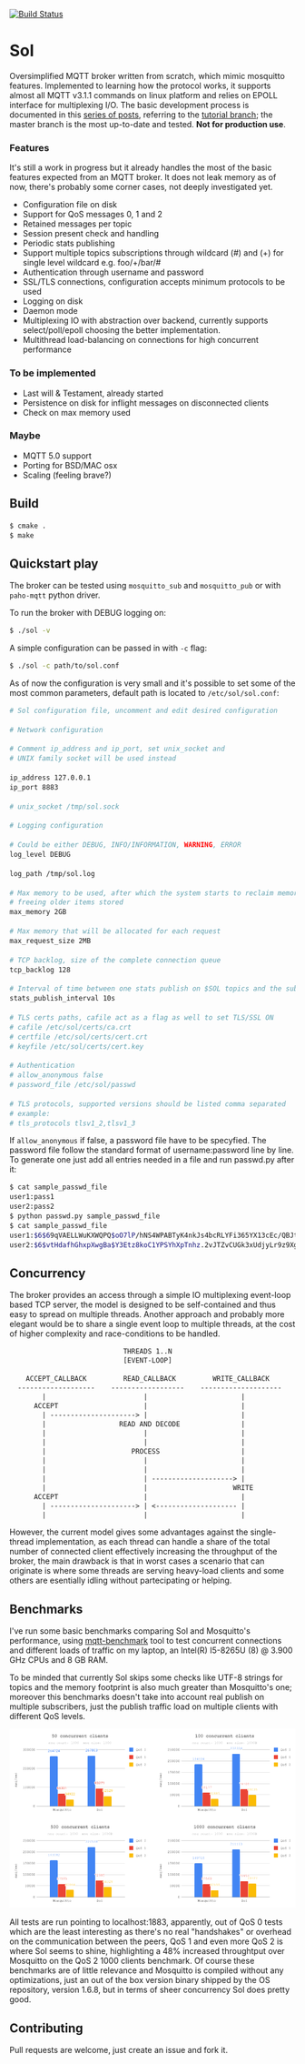 [![Build Status](https://travis-ci.org/codepr/sol.svg?branch=master)](https://travis-ci.org/codepr/sol)

Sol
===

Oversimplified MQTT broker written from scratch, which mimic mosquitto
features. Implemented to learning how the protocol works, it supports
almost all MQTT v3.1.1 commands on linux platform and relies on EPOLL interface
for multiplexing I/O. The basic development process is documented in this
[series of posts](https://codepr.github.io/posts/sol-mqtt-broker), referring to
the [tutorial branch](https://github.com/codepr/sol/tree/tutorial); the master
branch is the most up-to-date and tested.
**Not for production use**.

### Features

It's still a work in progress but it already handles the most of the basic
features expected from an MQTT broker. It does not leak memory as of now,
there's probably some corner cases, not deeply investigated yet.

- Configuration file on disk
- Support for QoS messages 0, 1 and 2
- Retained messages per topic
- Session present check and handling
- Periodic stats publishing
- Support multiple topics subscriptions through wildcard (#) and (+) for single
  level wildcard e.g. foo/+/bar/#
- Authentication through username and password
- SSL/TLS connections, configuration accepts minimum protocols to be used
- Logging on disk
- Daemon mode
- Multiplexing IO with abstraction over backend, currently supports
  select/poll/epoll choosing the better implementation.
- Multithread load-balancing on connections for high concurrent performance

### To be implemented

- Last will & Testament, already started
- Persistence on disk for inflight messages on disconnected clients
- Check on max memory used

### Maybe

- MQTT 5.0 support
- Porting for BSD/MAC osx
- Scaling (feeling brave?)

## Build

```sh
$ cmake .
$ make
```

## Quickstart play

The broker can be tested using `mosquitto_sub` and `mosquitto_pub` or with
`paho-mqtt` python driver.

To run the broker with DEBUG logging on:

```sh
$ ./sol -v
```

A simple configuration can be passed in with `-c` flag:

```sh
$ ./sol -c path/to/sol.conf
```

As of now the configuration is very small and it's possible to set some of the
most common parameters, default path is located to `/etc/sol/sol.conf`:

```sh
# Sol configuration file, uncomment and edit desired configuration

# Network configuration

# Comment ip_address and ip_port, set unix_socket and
# UNIX family socket will be used instead

ip_address 127.0.0.1
ip_port 8883

# unix_socket /tmp/sol.sock

# Logging configuration

# Could be either DEBUG, INFO/INFORMATION, WARNING, ERROR
log_level DEBUG

log_path /tmp/sol.log

# Max memory to be used, after which the system starts to reclaim memory by
# freeing older items stored
max_memory 2GB

# Max memory that will be allocated for each request
max_request_size 2MB

# TCP backlog, size of the complete connection queue
tcp_backlog 128

# Interval of time between one stats publish on $SOL topics and the subsequent
stats_publish_interval 10s

# TLS certs paths, cafile act as a flag as well to set TLS/SSL ON
# cafile /etc/sol/certs/ca.crt
# certfile /etc/sol/certs/cert.crt
# keyfile /etc/sol/certs/cert.key

# Authentication
# allow_anonymous false
# password_file /etc/sol/passwd

# TLS protocols, supported versions should be listed comma separated
# example:
# tls_protocols tlsv1_2,tlsv1_3
```

If `allow_anonymous` if false, a password file have to be specyfied. The
password file follow the standard format of username:password line by line.
To generate one just add all entries needed in a file and run passwd.py after
it:

```sh
$ cat sample_passwd_file
user1:pass1
user2:pass2
$ python passwd.py sample_passwd_file
$ cat sample_passwd_file
user1:$6$69qVAELLWuKXWQPQ$oO7lP/hNS4WPABTyK4nkJs4bcRLYFi365YX13cEc/QBJtQgqf2d5rOIUdqoUin.YVGXC3OXY9MSz7Z66ZDkCW/
user2:$6$vtHdafhGhxpXwgBa$Y3Etz8koC1YPSYhXpTnhz.2vJTZvCUGk3xUdjyLr9z9XgE8asNwfYDRLIKN4Apz48KKwKz0YntjHsPRiE6r3g/
```

## Concurrency

The broker provides an access through a simple IO multiplexing event-loop based
TCP server, the model is designed to be self-contained and thus easy to spread
on multiple threads. Another approach and probably more elegant would be to
share a single event loop to multiple threads, at the cost of higher complexity
and race-conditions to be handled.

```
                            THREADS 1..N
                            [EVENT-LOOP]

    ACCEPT_CALLBACK         READ_CALLBACK         WRITE_CALLBACK
  -------------------    ------------------    --------------------
        |                        |                       |
      ACCEPT                     |                       |
        | ---------------------> |                       |
        |                  READ AND DECODE               |
        |                        |                       |
        |                        |                       |
        |                     PROCESS                    |
        |                        |                       |
        |                        |                       |
        |                        | --------------------> |
        |                        |                     WRITE
      ACCEPT                     |                       |
        | ---------------------> | <-------------------- |
        |                        |                       |

```

However, the current model gives some advantages against the single-thread
implementation, as each thread can handle a share of the total number of
connected client effectively increasing the throughput of the broker, the
main drawback is that in worst cases a scenario that can originate is where some
threads are serving heavy-load clients and some others are esentially idling
without partecipating or helping.

## Benchmarks

I've run some basic benchmarks comparing Sol and Mosquitto's performance, using
[mqtt-benchmark](https://github.com/krylovsk/mqtt-benchmark) tool to test
concurrent connections and different loads of traffic on my laptop, an
Intel(R) I5-8265U (8) @ 3.900 GHz CPUs and 8 GB RAM.

To be minded that currently Sol skips some checks like UTF-8 strings for topics
and the memory footprint is also much greater than Mosquitto's one; moreover
this benchmarks doesn't take into account real publish on multiple subscribers,
just the publish traffic load on multiple clients with different QoS levels.

![MQTT mosquitto vs sol comparison](MQTTcomparison.png)

All tests are run pointing to localhost:1883, apparently, out of QoS 0 tests
which are the least interesting as there's no real "handshakes" or overhead on
the communication between the peers, QoS 1 and even more QoS 2 is where Sol
seems to shine, highlighting a 48% increased throughtput over Mosquitto on the
QoS 2 1000 clients benchmark.
Of course these benchmarks are of little relevance and Mosquitto is compiled
without any optimizations, just an out of the box version binary shipped by
the OS repository, version 1.6.8, but in terms of sheer concurrency Sol does
pretty good.

## Contributing

Pull requests are welcome, just create an issue and fork it.

